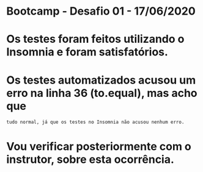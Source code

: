 # Bootcamp - Desafio 01 - 17/06/2020
  # Os testes foram feitos utilizando o Insomnia e foram satisfatórios.
  # Os testes automatizados acusou um erro na linha 36 (to.equal), mas acho que 
    tudo normal, já que os testes no Insomnia não acusou nenhum erro.
  # Vou verificar posteriormente com o instrutor, sobre esta ocorrência.
